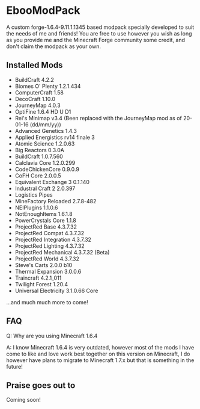 # EbooModPack
A custom forge-1.6.4-9.11.1.1345 based modpack specially developed to suit the needs of me and friends! You are free to use however you wish as long as you provide me and the Minecraft Forge community some credit, and don't claim the modpack as your own.

## Installed Mods
* BuildCraft 4.2.2
* Biomes O' Plenty 1.2.1.434
* ComputerCraft 1.58
* DecoCraft 1.10.0
* JourneyMap 4.0.3
* OptiFine 1.6.4 HD U D1
* Rei's Minimap v3.4 (Been replaced with the JourneyMap mod as of 20-01-16 (dd/mm/yy))
* Advanced Genetics 1.4.3
* Applied Energistics rv14 finale 3
* Atomic Science 1.2.0.63
* Big Reactors 0.3.0A
* BuildCraft 1.0.7.560
* Calclavia Core 1.2.0.299
* CodeChickenCore 0.9.0.9
* CoFH Core 2.0.0.5
* Equivalent Exchange 3 0.1.140
* Industral Craft 2 2.0.397
* Logistics Pipes
* MineFactory Reloaded 2.7.8-482
* NEIPlugins 1.1.0.6
* NotEnoughItems 1.6.1.8
* PowerCrystals Core 1.1.8
* ProjectRed Base 4.3.7.32
* ProjectRed Compat 4.3.7.32
* ProjectRed Integration 4.3.7.32
* ProjectRed Lighting 4.3.7.32
* ProjectRed Mechanical 4.3.7.32 (Beta)
* ProjectRed World 4.3.7.32
* Steve's Carts 2.0.0 b10
* Thermal Expansion 3.0.0.6
* Traincraft 4.2.1_011
* Twilight Forest 1.20.4
* Universal Electricity 3.1.0.66 Core

...and much much more to come!

## FAQ
Q: Why are you using Minecraft 1.6.4

A: I know Minecraft 1.6.4 is very outdated, however most of the mods I have come to like and love work best together on this version on Minecraft, I do however have plans to migrate to Minecraft 1.7.x but that is something in the future!

## Praise goes out to
Coming soon!

